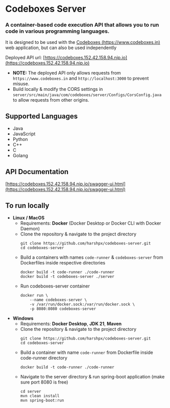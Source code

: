 # Codeboxes Server
### A container-based code execution API that allows you to run code in various programming languages.

It is designed to be used with the [Codeboxes (https://www.codeboxes.in)](https://www.codeboxes.in) web application, but can also be used independently

Deployed API url: [https://codeboxes.152.42.158.94.nip.io](https://codeboxes.152.42.158.94.nip.io)

* **NOTE:** The deployed API only allows requests from `https://www.codeboxes.in` and `http://localhost:3000` to prevent misuse.
* Build locally & modify the CORS settings in `server/src/main/java/com/codeboxes/server/Configs/CorsConfig.java` to allow requests from other origins.

## Supported Languages
* Java
* JavaScript 
* Python
* C++
* C
* Golang

## API Documentation
[https://codeboxes.152.42.158.94.nip.io/swagger-ui.html](https://codeboxes.152.42.158.94.nip.io/swagger-ui.html)

## To run locally
* **Linux / MacOS**
  * Requirements: **Docker** (Docker Desktop or Docker CLI with Docker Daemon)
  * Clone the repository & navigate to the project directory
    ```
    git clone https://github.com/harshpx/codeboxes-server.git
    cd codeboxes-server
    ```
  * Build a containers with names `code-runner` &  `codeboxes-server` from Dockerfiles inside respective directories
    ```
    docker build -t code-runner ./code-runner
    docker build -t codeboxes-server ./server
    ```
  * Run codeboxes-server container
    ```
    docker run \
        --name codeboxes-server \
        -v /var/run/docker.sock:/var/run/docker.sock \
        -p 8080:8080 codeboxes-server
    ```
* **Windows**
  * Requirements: **Docker Desktop**, **JDK 21**, **Maven**
  * Clone the repository & navigate to the project directory
    ```
    git clone https://github.com/harshpx/codeboxes-server.git
    cd codeboxes-server
    ```
  * Build a container with name `code-runner` from Dockerfile inside code-runner directory
    ```
    docker build -t code-runner ./code-runner
    ```
  * Navigate to the server directory & run spring-boot application (make sure port 8080 is free)
    ```
    cd server
    mvn clean install
    mvn spring-boot:run
    ```